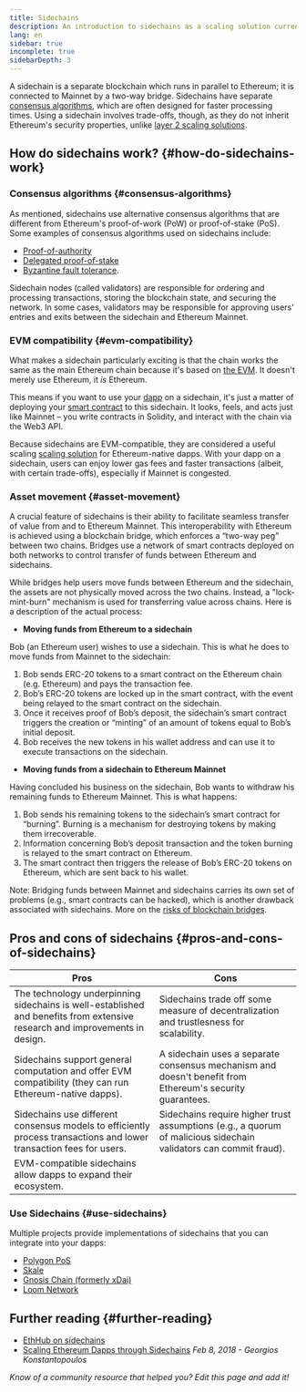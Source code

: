 ```yaml
---
title: Sidechains
description: An introduction to sidechains as a scaling solution currently utilized by the Ethereum community.
lang: en
sidebar: true
incomplete: true
sidebarDepth: 3
---
```


A sidechain is a separate blockchain which runs in parallel to Ethereum; it is connected to Mainnet by a two-way bridge. Sidechains have separate [consensus algorithms](/developers/docs/consensus-mechanisms/), which are often designed for faster processing times. Using a sidechain involves trade-offs, though, as they do not inherit Ethereum's security properties, unlike [layer 2 scaling solutions](/layer-2/). 

## How do sidechains work? {#how-do-sidechains-work}

### Consensus algorithms {#consensus-algorithms}

As mentioned, sidechains use alternative consensus algorithms that are different from Ethereum's proof-of-work (PoW) or proof-of-stake (PoS). Some examples of consensus algorithms used on sidechains include:

- [Proof-of-authority](https://wikipedia.org/wiki/Proof_of_authority)
- [Delegated proof-of-stake](https://en.bitcoinwiki.org/wiki/DPoS)
- [Byzantine fault tolerance](https://decrypt.co/resources/byzantine-fault-tolerance-what-is-it-explained). 

Sidechain nodes (called validators) are responsible for ordering and processing transactions, storing the blockchain state, and securing the network. In some cases, validators may be responsible for approving users' entries and exits between the sidechain and Ethereum Mainnet. 

### EVM compatibility {#evm-compatibility}

What makes a sidechain particularly exciting is that the chain works the same as the main Ethereum chain because it's based on [the EVM](/developers/docs/evm/). It doesn't merely use Ethereum, it _is_ Ethereum. 

This means if you want to use your [dapp](/developers/docs/dapps/) on a sidechain, it's just a matter of deploying your [smart contract](/developers/docs/smart-contracts/) to this sidechain. It looks, feels, and acts just like Mainnet – you write contracts in Solidity, and interact with the chain via the Web3 API.

Because sidechains are EVM-compatible, they are considered a useful scaling [scaling solution](/developers/docs/scaling/) for Ethereum-native dapps. With your dapp on a sidechain, users can enjoy lower gas fees and faster transactions (albeit, with certain trade-offs), especially if Mainnet is congested. 

### Asset movement {#asset-movement}

A crucial feature of sidechains is their ability to facilitate seamless transfer of value from and to Ethereum Mainnet. This interoperability with Ethereum is achieved using a blockchain bridge, which enforces a “two-way peg” between two chains. Bridges use a network of smart contracts deployed on both networks to control transfer of funds between Ethereum and sidechains. 

While bridges help users move funds between Ethereum and the sidechain, the assets are not physically moved across the two chains. Instead, a "lock-mint-burn" mechanism is used for transferring value across chains. Here is a description of the actual process:

- **Moving funds from Ethereum to a sidechain**

Bob (an Ethereum user) wishes to use a sidechain. This is what he does to move funds from Mainnet to the sidechain:
 
1. Bob sends ERC-20 tokens to a smart contract on the Ethereum chain (e.g. Ethereum) and pays the transaction fee. 
2. Bob’s ERC-20 tokens are locked up in the smart contract, with the event being relayed to the smart contract on the sidechain.
3. Once it receives proof of Bob’s deposit, the sidechain’s smart contract triggers the creation or “minting” of an amount of tokens equal to Bob’s initial deposit. 
4. Bob receives the new tokens in his wallet address and can use it to execute transactions on the sidechain. 

- **Moving funds from a sidechain to Ethereum Mainnet**

Having concluded his business on the sidechain, Bob wants to withdraw his remaining funds to Ethereum Mainnet. This is what happens:

1. Bob sends his remaining tokens to the sidechain’s smart contract for “burning”. Burning is a mechanism for destroying tokens by making them irrecoverable. 
2. Information concerning Bob’s deposit transaction and the token burning is relayed to the smart contract on Ethereum. 
3. The smart contract then triggers the release of Bob’s ERC-20 tokens on Ethereum, which are sent back to his wallet.

Note: Bridging funds between Mainnet and sidechains carries its own set of problems (e.g., smart contracts can be hacked), which is another drawback associated with sidechains. More on the [risks of blockchain bridges](/bridges/#bridge-risk). 

## Pros and cons of sidechains {#pros-and-cons-of-sidechains}

| Pros                                             | Cons                                                                                           |
| ------------------------------------------------ | ---------------------------------------------------------------------------------------------- |
| The technology underpinning sidechains is well-established and benefits from extensive research and improvements in design. | Sidechains trade off some measure of decentralization and trustlesness for scalability.  |
| Sidechains support general computation and offer EVM compatibility (they can run Ethereum-native dapps). | A sidechain uses a separate consensus mechanism and doesn't benefit from Ethereum's security guarantees.   |
| Sidechains use different consensus models to efficiently process transactions and lower transaction fees for users.  | Sidechains require higher trust assumptions (e.g., a quorum of malicious sidechain validators can commit fraud).|                                                                    
| EVM-compatible sidechains allow dapps to expand their ecosystem.  |                                                                                |

### Use Sidechains {#use-sidechains}

Multiple projects provide implementations of sidechains that you can integrate into your dapps:

- [Polygon PoS](https://polygon.technology/solutions/polygon-pos)
- [Skale](https://skale.network/)
- [Gnosis Chain (formerly xDai)](https://www.gnosischain.com/)
- [Loom Network](https://loomx.io/)

## Further reading {#further-reading}

- [EthHub on sidechains](https://docs.ethhub.io/ethereum-roadmap/layer-2-scaling/sidechains/)
- [Scaling Ethereum Dapps through Sidechains](https://medium.com/loom-network/dappchains-scaling-ethereum-dapps-through-sidechains-f99e51fff447) _Feb 8, 2018 - Georgios Konstantopoulos_

_Know of a community resource that helped you? Edit this page and add it!_
